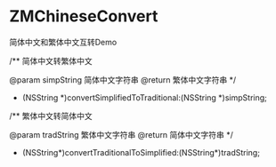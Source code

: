 # ZMChineseConvert

简体中文和繁体中文互转Demo


/**
 简体中文转繁体中文
 
 @param simpString 简体中文字符串
 @return 繁体中文字符串
 */
+ (NSString *)convertSimplifiedToTraditional:(NSString *)simpString;


/**
 繁体中文转简体中文
 
 @param tradString 繁体中文字符串
 @return 简体中文字符串
 */
+ (NSString*)convertTraditionalToSimplified:(NSString*)tradString;
